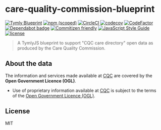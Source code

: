 # care-quality-commission-blueprint
[![Tymly Blueprint](https://img.shields.io/badge/tymly-blueprint-blue.svg)](https://tymly.io/)
[![npm (scoped)](https://img.shields.io/npm/v/@wmfs/care-quality-commission-blueprint.svg)](https://www.npmjs.com/package/@wmfs/care-quality-commission-blueprint)
[![CircleCI](https://circleci.com/gh/wmfs/care-quality-commission-blueprint.svg?style=svg)](https://circleci.com/gh/wmfs/care-quality-commission-blueprint)
[![codecov](https://codecov.io/gh/wmfs/care-quality-commission-blueprint/branch/master/graph/badge.svg)](https://codecov.io/gh/wmfs/care-quality-commission-blueprint)
[![CodeFactor](https://www.codefactor.io/repository/github/wmfs/care-quality-commission-blueprint/badge)](https://www.codefactor.io/repository/github/wmfs/care-quality-commission-blueprint)
[![Dependabot badge](https://img.shields.io/badge/Dependabot-active-brightgreen.svg)](https://dependabot.com/)
[![Commitizen friendly](https://img.shields.io/badge/commitizen-friendly-brightgreen.svg)](http://commitizen.github.io/cz-cli/)
[![JavaScript Style Guide](https://img.shields.io/badge/code_style-standard-brightgreen.svg)](https://standardjs.com)
[![license](https://img.shields.io/github/license/mashape/apistatus.svg)](https://github.com/wmfs/tymly/blob/master/packages/pg-concat/LICENSE)

> A TymlyJS blueprint to support "CQC care directory" open data as produced by the Care Quality Commission.


## About the data

The information and services made available at [CQC](http://www.cqc.org.uk/about-us/transparency/using-cqc-data) are covered by the __Open Government Licence (OGL)__.

* Use of proprietary information available at [CQC](http://www.cqc.org.uk/about-us/transparency/using-cqc-data) is subject to the terms of the [Open Government Licence (OGL)](https://www.nationalarchives.gov.uk/doc/open-government-licence/version/).

## <a name="license"></a>License

MIT
